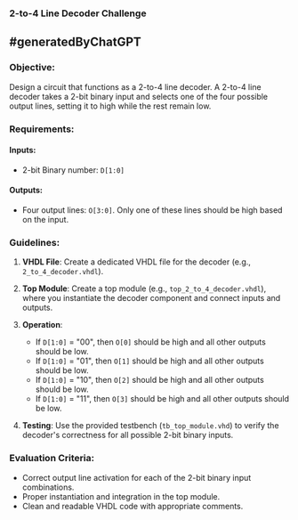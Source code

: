 ### 2-to-4 Line Decoder Challenge
## #generatedByChatGPT

### Objective:
Design a circuit that functions as a 2-to-4 line decoder. A 2-to-4 line decoder takes a 2-bit binary input and selects one of the four possible output lines, setting it to high while the rest remain low.

### Requirements:
#### Inputs:
- 2-bit Binary number: `D[1:0]`

#### Outputs:
- Four output lines: `O[3:0]`. Only one of these lines should be high based on the input.

### Guidelines:

1. **VHDL File**: Create a dedicated VHDL file for the decoder (e.g., `2_to_4_decoder.vhdl`).

2. **Top Module**: Create a top module (e.g., `top_2_to_4_decoder.vhdl`), where you instantiate the decoder component and connect inputs and outputs.

3. **Operation**:
   - If `D[1:0]` = "00", then `O[0]` should be high and all other outputs should be low.
   - If `D[1:0]` = "01", then `O[1]` should be high and all other outputs should be low.
   - If `D[1:0]` = "10", then `O[2]` should be high and all other outputs should be low.
   - If `D[1:0]` = "11", then `O[3]` should be high and all other outputs should be low.

4. **Testing**: Use the provided testbench (`tb_top_module.vhd`) to verify the decoder's correctness for all possible 2-bit binary inputs.

### Evaluation Criteria:
- Correct output line activation for each of the 2-bit binary input combinations.
- Proper instantiation and integration in the top module.
- Clean and readable VHDL code with appropriate comments.